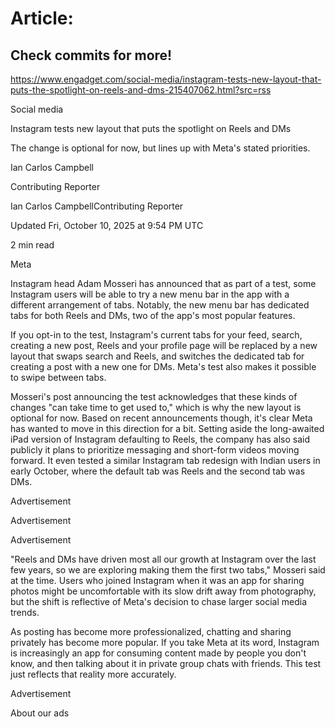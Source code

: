 # Article:

## Check commits for more!
https://www.engadget.com/social-media/instagram-tests-new-layout-that-puts-the-spotlight-on-reels-and-dms-215407062.html?src=rss

Social media

Instagram tests new layout that puts the spotlight on Reels and DMs

The change is optional for now, but lines up with Meta's stated priorities.

Ian Carlos Campbell

Contributing Reporter

Ian Carlos CampbellContributing Reporter

Updated Fri, October 10, 2025 at 9:54 PM UTC

2 min read

Meta

Instagram head Adam Mosseri has announced that as part of a test, some Instagram users will be able to try a new menu bar in the app with a different arrangement of tabs. Notably, the new menu bar has dedicated tabs for both Reels and DMs, two of the app's most popular features.

If you opt-in to the test, Instagram's current tabs for your feed, search, creating a new post, Reels and your profile page will be replaced by a new layout that swaps search and Reels, and switches the dedicated tab for creating a post with a new one for DMs. Meta's test also makes it possible to swipe between tabs.

Mosseri's post announcing the test acknowledges that these kinds of changes "can take time to get used to," which is why the new layout is optional for now. Based on recent announcements though, it's clear Meta has wanted to move in this direction for a bit. Setting aside the long-awaited iPad version of Instagram defaulting to Reels, the company has also said publicly it plans to prioritize messaging and short-form videos moving forward. It even tested a similar Instagram tab redesign with Indian users in early October, where the default tab was Reels and the second tab was DMs.

Advertisement

Advertisement

Advertisement

"Reels and DMs have driven most all our growth at Instagram over the last few years, so we are exploring making them the first two tabs," Mosseri said at the time. Users who joined Instagram when it was an app for sharing photos might be uncomfortable with its slow drift away from photography, but the shift is reflective of Meta's decision to chase larger social media trends.

As posting has become more professionalized, chatting and sharing privately has become more popular. If you take Meta at its word, Instagram is increasingly an app for consuming content made by people you don't know, and then talking about it in private group chats with friends. This test just reflects that reality more accurately.

Advertisement

About our ads